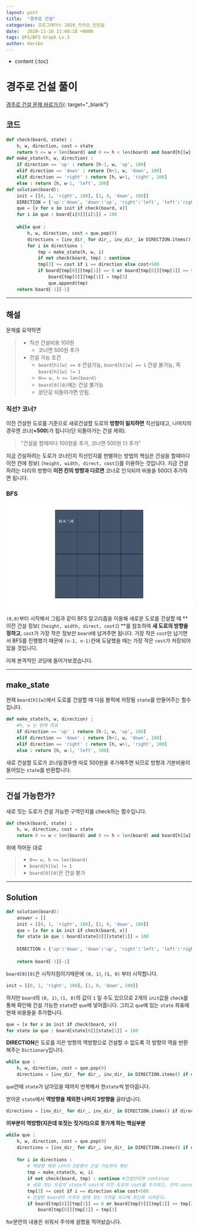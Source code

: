 ```yaml
---
layout: post
title:  "경주로 건설"
categories: 프로그래머스 2020_카카오_인턴쉽
date:   2020-11-16 11:40:18 +0800
tags: DFS/BFS Graph Lv.3
author: Haribo
---
```

* content
{:toc}
# 경주로 건설 풀이
[경주로 건설 문제 바로가기](https://programmers.co.kr/learn/courses/30/lessons/67259){: target="_blank"}
## 코드

```python
def check(board, state) :
    h, w, direction, cost = state
    return 0 <= w < len(board) and 0 <= h < len(board) and board[h][w] != 1 and not(w == 0 and h == 0)
def make_state(h, w, direction) :
    if direction == 'up' : return [h-1, w, 'up', 100]
    elif direction == 'down' : return [h+1, w, 'down', 100]
    elif direction == 'right' : return [h, w+1, 'right', 100]
    else : return [h, w-1, 'left', 100]
def solution(board):
    init = [[0, 1, 'right', 100], [1, 0, 'down', 100]]
    DIRECTION = {'up':'down', 'down':'up', 'right':'left', 'left':'right'}
    que = [x for x in init if check(board, x)]
    for i in que : board[i[0]][i[1]] = 100

    while que :
        h, w, direction, cost = que.pop(0)
        directions = [inv_dir_ for dir_, inv_dir_ in DIRECTION.items() if direction != dir_]
        for i in directions :
            tmp = make_state(h, w, i)
            if not check(board, tmp) : continue
            tmp[3] += cost if i == direction else cost+500
            if board[tmp[0]][tmp[1]] == 0 or board[tmp[0]][tmp[1]] >= tmp[3] :
                board[tmp[0]][tmp[1]] = tmp[3]
                que.append(tmp)
    return board[-1][-1]
```

****






## 해설

문제를 요약하면

> * 직선 건설비용 100원
>   * 코너면 500원 추가
> * 건설 가능 조건
>   * `board[h][w] == 0` 건설가능, `board[h][w] == 1` 건설 불가능, 즉 `board[h][w] != 1`
>   * `0<= w, h <= len(board)`
>   * `board[0][0]`에는 건설 불가능
>   * 왔던길 되돌아가면 안됨.

### 직선? 코너?

이전 건설한 도로를 기준으로 새로건설할 도로의 **방향이 일치하면** 직선일테고, 나머지의 경우엔 코너(**+500**)가 됩니다(단 되돌아가는 건설 제외).  

> "건설을 할때마다 100원을 추가, 코너면 500원 더 추가"

지금 건설하려는 도로가 코너인지 직선인지를 판별하는 방법의 핵심은 건설을 할때마다 이전 칸에 정보( `[height, width, direct, cost]`)를 이용하는 것입니다. 지금 건설하려는 다리의 방향이 **이전 칸의 방향과 다르면** 코너로 인식되어 비용을 500더 추가하면 됩니다.

### BFS

![BFS 경주로](/images/racing/road.gif)

`(0,0)`부터 시작해서 그림과 같이 BFS 알고리즘을 이용해 새로운 도로를 건설할 때 **이전 건설 정보( `[height, width, direct, cost]`) **를 참조하여 **새 도로의 방향을 정하고**, `cost`가 가장 작은 정보만 `board`에 남겨주면 됩니다. 가장 작은 `cost`만 남기면서 BFS를 진행했기 때문에 `(n-1, n-1)`칸에 도달했을 때는 가장 작은 `cost`가 저장되어 있을 것입니다.  

이제 본격적인 코딩에 들어가보겠습니다.

****

## make_state

현재 `board[h][w]`에서 도로를 건설할 때 다음 블럭에 저장될 `state`를 만들어주는 함수 입니다.

```python
def make_state(h, w, direction) :
    #h, w 는 현재 좌표
    if direction == 'up' : return [h-1, w, 'up', 100]
    elif direction == 'down' : return [h+1, w, 'down', 100]
    elif direction == 'right' : return [h, w+1, 'right', 100]
    else : return [h, w-1, 'left', 100]
```

 새로 건설할 도로가 코너일경우엔 따로 500원을 추가해주면 되므로 방향과 기본비용이 들어있는 `state`를 반환합니다.

****

## 건설 가능한가?

새로 짓는 도로가 건설 가능한 구역인지를 check하는 함수입니다.

```python
def check(board, state) :
    h, w, direction, cost = state
    return 0 <= w < len(board) and 0 <= h < len(board) and board[h][w] != 1 and not(w == 0 and h == 0)
```

위에 적어둔 대로

> * `0<= w, h <= len(board)`
> * `board[h][w] != 1`
> * `board[0][0]`은 건설 불가

****

## Solution

```python
def solution(board):
    answer = []
    init = [[0, 1, 'right', 100], [1, 0, 'down', 100]]
    que = [x for x in init if check(board, x)]
    for state in que : board[state[0]][state[1]] = 100

    DIRECTION = {'up':'down', 'down':'up', 'right':'left', 'left':'right'}

    return board[-1][-1]
```

`board[0][0]`은 시작지점이기때문에 `(0, 1)`, `(1, 0)` 부터 시작합니다.

```python
init = [[0, 1, 'right', 100], [1, 0, 'down', 100]]
```

하지만 `board`의 `(0, 1)`, `(1, 0)`의 값이 `1` 일 수도 있으므로 2개의 `init`값을 `check`를 통해 확인해 건설 가능한 `state`만 `que`에 넣어줍니다. 그리고 `que`에 있는 `state` 좌표에 현재 비용들을 추가합니다.

````python
que = [x for x in init if check(board, x)]
for state in que : board[state[0]][state[1]] = 100
````

**DIRECTION**은 도로를 지은 방향의 역방향으로 건설할 수 없도록 각 방향의 역을 반환해주는 `Dictionary`입니다.

```python
while que :
    h, w, direction, cost = que.pop(0)
    directions = [inv_dir_ for dir_, inv_dir_ in DIRECTION.items() if direction != dir_]
```

`que`안에 `state`가 남아있을 때까지 반복해서 한`state`씩 받아옵니다.  

받아온 `state`에서 **역방향을 제외한 나머지 3방향을** 골라냅니다.

```python
directions = [inv_dir_ for dir_, inv_dir_ in DIRECTION.items() if direction != dir_]
```

**이부분이 역방향(지은데 또짓는 짓거리)으로 못가게 하는 핵심부분**

```python
while que :
    h, w, direction, cost = que.pop(0)
    directions = [inv_dir_ for dir_, inv_dir_ in DIRECTION.items() if direction != dir_]

    for i in directions :
        # 역방향 제외 나머지 3방향이 건설 가능한지 확인
        tmp = make_state(h, w, i)
        if not check(board, tmp) : continue #건설안되면 continue
        # 새로 짓는 도로의 state의 cost에 이전 도로의 cost를 추가하고, 만약 corner면 cost+500을 추가해준다.
        tmp[3] += cost if i == direction else cost+500
        # 건설한 board의 가격과 현재 짓는 가격을 비교해 최신화 시켜준다.
        if board[tmp[0]][tmp[1]] == 0 or board[tmp[0]][tmp[1]] >= tmp[3] :
            board[tmp[0]][tmp[1]] = tmp[3]
```

for문안의 내용은 쉬워서 주석에 설명을 적어놨습니다.

